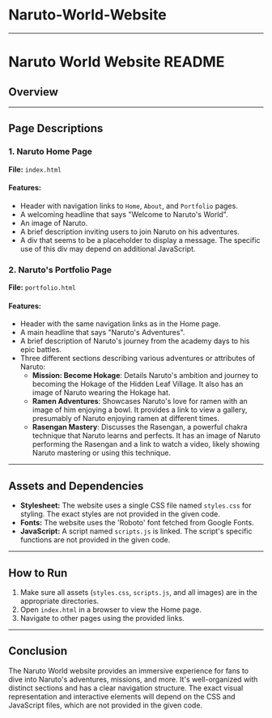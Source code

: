 # Naruto-World-Website

---

# Naruto World Website README
[
](https://dnstroupe.github.io/Naruto-World-Website/index.html)
## Overview

---

## Page Descriptions

### 1. Naruto Home Page
**File:** `index.html`

#### Features:
- Header with navigation links to `Home`, `About`, and `Portfolio` pages.
- A welcoming headline that says "Welcome to Naruto's World".
- An image of Naruto.
- A brief description inviting users to join Naruto on his adventures.
- A div that seems to be a placeholder to display a message. The specific use of this div may depend on additional JavaScript.

### 2. Naruto's Portfolio Page
**File:** `portfolio.html`

#### Features:
- Header with the same navigation links as in the Home page.
- A main headline that says "Naruto's Adventures".
- A brief description of Naruto's journey from the academy days to his epic battles.
- Three different sections describing various adventures or attributes of Naruto:
  - **Mission: Become Hokage**: Details Naruto's ambition and journey to becoming the Hokage of the Hidden Leaf Village. It also has an image of Naruto wearing the Hokage hat.
  - **Ramen Adventures**: Showcases Naruto's love for ramen with an image of him enjoying a bowl. It provides a link to view a gallery, presumably of Naruto enjoying ramen at different times.
  - **Rasengan Mastery**: Discusses the Rasengan, a powerful chakra technique that Naruto learns and perfects. It has an image of Naruto performing the Rasengan and a link to watch a video, likely showing Naruto mastering or using this technique.

---

## Assets and Dependencies

- **Stylesheet:** The website uses a single CSS file named `styles.css` for styling. The exact styles are not provided in the given code.
- **Fonts:** The website uses the 'Roboto' font fetched from Google Fonts.
- **JavaScript:** A script named `scripts.js` is linked. The script's specific functions are not provided in the given code.

---

## How to Run

1. Make sure all assets (`styles.css`, `scripts.js`, and all images) are in the appropriate directories.
2. Open `index.html` in a browser to view the Home page.
3. Navigate to other pages using the provided links.

---
## Conclusion

The Naruto World website provides an immersive experience for fans to dive into Naruto's adventures, missions, and more. It's well-organized with distinct sections and has a clear navigation structure. The exact visual representation and interactive elements will depend on the CSS and JavaScript files, which are not provided in the given code.
